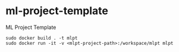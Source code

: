 # ml-project-template
ML Project Template

```
sudo docker build . -t mlpt
sudo docker run -it -v <mlpt-project-path>:/workspace/mlpt mlpt
```
